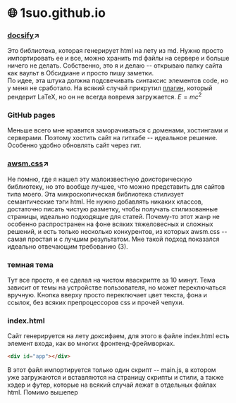 # 🌐 1suo.github.io 
### [docsify](https://github.com/docsifyjs/docsify/)↗️
Это библиотека, которая генерирует html на лету из md. Нужно просто импортировать ее и все, можно хранить md файлы на сервере и больше ничего не делать. Собственно, это я и делаю -- открываю папку сайта как ваульт в Обсидиане и просто пишу заметки.  
По идее, эта штука должна подсвечивать синтаксис элементов code, но у меня не сработало. На всякий случай прикрутил [плагин](https://github.com/scruel/docsify-latex), который рендерит LaTeX, но он не всегда вовремя загружается.  $E=mc^2$

### GitHub pages
Меньше всего мне нравится заморачиваться с доменами, хостингами и серверами. Поэтому хостить сайт на гитхабе -- идеальное решение. Особенно удобно обновлять сайт через гит.

### [awsm.css](https://igoradamenko.com/awsm.css/v2/)↗️
Не помню, где я нашел эту малоизвестную доисторическую библиотеку, но это вообще лучшее, что можно представить для сайтов типа моего. Эта микроскопическая библиотека стилизует семантические тэги html. Не нужно добавлять никаких классов, достаточно писать чистую разметку, чтобы получать стилизованные страницы, идеально подходящие для статей. Почему-то этот жанр не особенно распространен на фоне всяких тяжеловесных и сложных решений, и есть только несколько конкурентов, из которых awsm.css -- самая простая и с лучшим результатом. Мне такой подход показался идеально отвечающим требованию (3). 

### темная тема
Тут все просто, я ее сделал на чистом яваскрипте за 10 минут. Тема зависит от темы на устройстве пользователя, но может переключаться вручную. Кнопка вверху просто переключает цвет текста, фона и ссылок, без всяких препроцессоров css и прочей чепухи.

### index.html
Сайт генерируется на лету доксифаем, для этого в файле index.html есть элемент входа, как во многих фронтенд-фреймворках.  
```html
<div id="app"></div>
```  
В этот файл импортируется только один скрипт -- main.js, в котором уже загружаются и вставляются на страницу скрипты и стили, а также хэдер и футер, которые на всякий случай лежат в отдельных файлах html. Помимо вышепер

